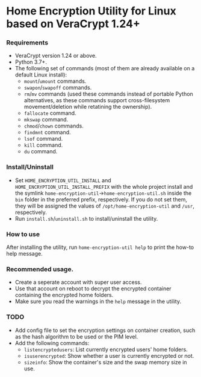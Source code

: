 # Home Encryption Utility for Linux based on VeraCrypt 1.24+

### Requirements
- VeraCrypt version 1.24 or above.
- Python 3.7+.
- The following set of commands (most of them are already available on a default Linux install):
    - `mount`/`umount` commands.
    - `swapon`/`swapoff` commands.
    - `rm`/`mv` commands (used these commands instead of portable Python alternatives, as these commands support cross-filesystem movement/deletion while retatining the ownership).
    - `fallocate` command.
    - `mkswap` command.
    - `chmod`/`chown` commands.
    - `findmnt` command.
    - `lsof` command.
    - `kill` command.
    - `du` command.


### Install/Uninstall
- Set `HOME_ENCRYPTION_UTIL_INSTALL` and `HOME_ENCRYPTION_UTIL_INSTALL_PREFIX` with the whole project install and the symlink `home-encryption-util`->`home-encryption-util.sh` inside the `bin` folder in the preferred prefix, respectively. If you do not set them, they will be assigned the values of `/opt/home-encryption-util` and `/usr`, respectively.
- Run `install.sh`/`uninstall.sh` to install/uninstall the utility.


### How to use
After installing the utility, run `home-encryption-util help` to print the how-to help message.


### Recommended usage.
- Create a seperate account with super user access.
- Use that account on reboot to decrypt the encrypted container containing the encrypted home folders.
- Make sure you read the warnings in the `help` message in the utility.


### TODO
- Add config file to set the encryption settings on container creation, such as the hash algorithm to be used or the PIM level.
- Add the following commands:
    - `listencryptedusers`: List currently encrypted users' home folders.
    - `isuserencrypted`: Show whether a user is currently encrypted or not.
    - `sizeinfo`: Show the container's size and the swap memory size in use.
  
